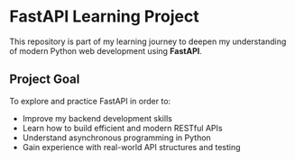 # FastAPI Learning Project

This repository is part of my learning journey to deepen my understanding of modern Python web development using **FastAPI**.

##  Project Goal

To explore and practice FastAPI in order to:
- Improve my backend development skills
- Learn how to build efficient and modern RESTful APIs
- Understand asynchronous programming in Python
- Gain experience with real-world API structures and testing
